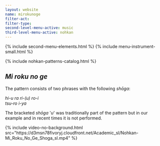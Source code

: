 ```yaml
---
layout: website
name: mirokunoge
filter-act:
filter-type:
second-level-menu-active: music
third-level-menu-active: nohkan
---
```


{% include second-menu-elements.html %} {% include menu-instrument-small.html %}
<main class="page-content">
  <div class="wrapper sidebar-contents">
    <aside class="sidebar-contents__table">
      {% include nohkan-patterns-catalog.html %}
    </aside>
    <section class="sidebar-contents__section">
      <div class="text-container">
        <h2><em>Mi roku no ge</em></h2>
        <p>
          The pattern consists of two phrases with the following <em>shōga</em>:
        </p>
        <p>
          <em
            >hi-u ra ri-(u) ro-i<br />
            tsu-ro i-ya
          </em>
        </p>
        <p>
          The bracketed <em>shōga</em> '<em>u</em>' was traditionally part of
          the pattern but in our example and in recent times it is not
          performed.
        </p>
        {% include video-no-background.html
        src="https://d3msn78fivoryj.cloudfront.net/Academic_sl/Nohkan-Mi_Roku_No_Ge_Shoga_sl.mp4"
        %}
      </div>
    </section>
  </div>
</main>
